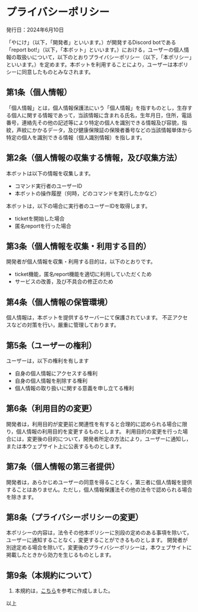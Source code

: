 # プライバシーポリシー

発行日：2024年6月10日

「やにけ」（以下，「開発者」といいます。）が開発するDiscord botである「report bot!」（以下，「本ボット」といいます。）における，ユーザーの個人情報の取扱いについて，以下のとおりプライバシーポリシー（以下，「本ポリシー」といいます。）を定めます。本ボットを利用することにより，ユーザーは本ポリシーに同意したものとみなされます。

## 第1条（個人情報）

「個人情報」とは，個人情報保護法にいう「個人情報」を指すものとし，生存する個人に関する情報であって，当該情報に含まれる氏名，生年月日，住所，電話番号，連絡先その他の記述等により特定の個人を識別できる情報及び容貌，指紋，声紋にかかるデータ，及び健康保険証の保険者番号などの当該情報単体から特定の個人を識別できる情報（個人識別情報）を指します。

## 第2条（個人情報の収集する情報，及び収集方法）

本ボットは以下の情報を収集します。
- コマンド実行者のユーザーID
- 本ボットの操作履歴（何時，どのコマンドを実行したかなど）

本ボットは，以下の場合に実行者のユーザーIDを取得します。
- ticketを開始した場合
- 匿名reportを行った場合

## 第3条（個人情報を収集・利用する目的）

開発者が個人情報を収集・利用する目的は，以下のとおりです。
- ticket機能，匿名report機能を適切に利用していただくため
- サービスの改善，及び不具合の修正のため

## 第4条（個人情報の保管環境）

個人情報は，本ボットを提供するサーバーにて保護されています。
不正アクセスなどの対策を行い，厳重に管理しております。

## 第5条（ユーザーの権利）
ユーザーは，以下の権利を有します
- 自身の個人情報にアクセスする権利
- 自身の個人情報を削除する権利
- 個人情報の取り扱いに関する意義を申し立てる権利

## 第6条（利用目的の変更）

開発者は，利用目的が変更前と関連性を有すると合理的に認められる場合に限り，個人情報の利用目的を変更するものとします。
利用目的の変更を行った場合には，変更後の目的について，開発者所定の方法により，ユーザーに通知し，または本ウェブサイト上に公表するものとします。

## 第7条（個人情報の第三者提供）

開発者は，あらかじめユーザーの同意を得ることなく，第三者に個人情報を提供することはありません。ただし，個人情報保護法その他の法令で認められる場合を除きます。

## 第8条（プライバシーポリシーの変更）

本ポリシーの内容は，法令その他本ポリシーに別段の定めのある事項を除いて，ユーザーに通知することなく，変更することができるものとします。
開発者が別途定める場合を除いて，変更後のプライバシーポリシーは，本ウェブサイトに掲載したときから効力を生じるものとします。

## 第9条（本規約について）
1. 本規約は，[こちら](https://kiyaku.jp/hinagata/gp.html)を参考に作成しました。


以上